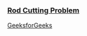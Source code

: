 ### [Rod Cutting Problem](https://www.youtube.com/watch?v=SZqAQLjDsag&list=PL_z_8CaSLPWekqhdCPmFohncHwz8TY2Go&index=14)   
[GeeksforGeeks](https://www.geeksforgeeks.org/cutting-a-rod-dp-13/)  
